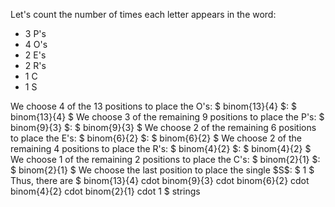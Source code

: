 Let's count the number of times each letter appears in the word:

<ul>
<li> 3 P's
<li> 4 O's
<li> 2 E's
<li> 2 R's
<li> 1 C
<li> 1 S
</ul>
We choose 4 of the 13 positions to place the O's: $ binom{13}{4} $: $ binom{13}{4} $ 
We choose 3 of the remaining 9 positions to place the P's: $ binom{9}{3} $: $ binom{9}{3} $ 
We choose 2 of the remaining 6 positions to place the E's: $ binom{6}{2} $: $ binom{6}{2} $ 
We choose 2 of the remaining 4 positions to place the R's: $ binom{4}{2} $: $ binom{4}{2} $ 
We choose 1 of the remaining 2 positions to place the C's: $ binom{2}{1} $: $ binom{2}{1} $ 
We choose the last position to place the single $S$: $ 1 $ 
Thus, there are $ binom{13}{4} cdot binom{9}{3} cdot binom{6}{2} cdot binom{4}{2} cdot binom{2}{1} cdot 1 $ strings
